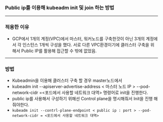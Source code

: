 
### Public ip를 이용해 kubeadm init 및 join 하는 방법
---------------
### 적용한 이유
- GCP에서 1개의 계정(VPC)에서 마스터, 워커노드를 구축한것이 아닌 3개의 계정에서 각 인스턴스 1개씩 구성을 했다. 서로 다른 VPC환경이기에 클러스터 구축을 위해서 Public IP를 활용해 접근할 수 밖에 없었음.

--------------
### 방법
- Kubeadmin을 이용해 클러스터 구축 할 경우 master노드에서 
- kubeadm init --apiserver-advertise-address < 마스터 노드 IP > --pod-network-cidr =<포드에서 사용할 네트워크 대역> 명령어로 init을 진행한다. 
- public ip를 사용해서 구성하기 위해선 Control plane을 명시해줘서 Init을 진행 해줘야한다.
- `kubeadm init --contrl-plane-endpoint < public ip : port > --pod-network-cidr = <포드에서 사용할 네트워크 대역>`
